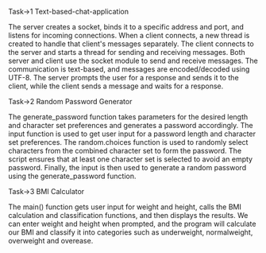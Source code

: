 Task->1  Text-based-chat-application

The server creates a socket, binds it to a specific address and port, and listens for incoming connections. When a client connects, a new thread is created to handle that client's messages separately. The client connects to the server and starts a thread for sending and receiving messages. Both server and client use the socket module to send and receive messages. The communication is text-based, and messages are encoded/decoded using UTF-8. The server prompts the user for a response and sends it to the client, while the client sends a message and waits for a response.

Task->2 Random Password Generator

The generate_password function takes parameters for the desired length and character set preferences and generates a password accordingly. The input function is used to get user input for a password length and character set preferences. The random.choices function is used to randomly select characters from the combined character set to form the password. The script ensures that at least one character set is selected to avoid an empty password. Finally, the input is then used to generate a random password using the generate_password function.

Task->3 BMI Calculator

The main() function gets user input for weight and height, calls the BMI calculation and classification functions, and then displays the results. We can enter weight and height when prompted, and the program will calculate our BMI and classify it into categories such as underweight, normalweight, overweight and overease.
